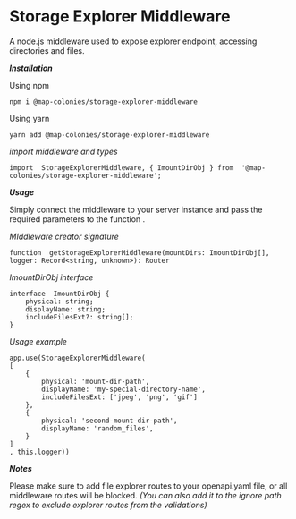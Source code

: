 # Storage Explorer Middleware

A node.js middleware used to expose explorer endpoint, accessing directories and files.


***Installation***

Using npm

    npm i @map-colonies/storage-explorer-middleware

Using yarn

    yarn add @map-colonies/storage-explorer-middleware

*import middleware and types*

    import  StorageExplorerMiddleware, { ImountDirObj } from  '@map-colonies/storage-explorer-middleware';


***Usage***

Simply connect the middleware to your server instance and pass the required parameters to the function .

*MIddleware creator signature*

    function  getStorageExplorerMiddleware(mountDirs: ImountDirObj[], logger: Record<string, unknown>): Router

*ImountDirObj interface*

    interface  ImountDirObj {
	    physical: string;
	    displayName: string;
	    includeFilesExt?: string[];
    }

*Usage example* 

    app.use(StorageExplorerMiddleware(
    [
	    {
		    physical: 'mount-dir-path',
		    displayName: 'my-special-directory-name',
		    includeFilesExt: ['jpeg', 'png', 'gif']
	    },
	    {
		    physical: 'second-mount-dir-path',
		    displayName: 'random_files',
	    }
    ]
    , this.logger))


***Notes***

Please make sure to add file explorer routes to your openapi.yaml file, or all middleware routes will be blocked.
*(You can also add it to the ignore path regex to exclude explorer routes from the validations)*



